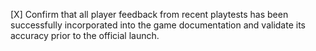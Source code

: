 [X] Confirm that all player feedback from recent playtests has been successfully incorporated into the game documentation and validate its accuracy prior to the official launch.